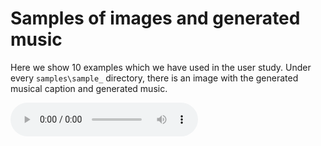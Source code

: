 # Samples of images and generated music
Here we show 10 examples which we have used in the user study. Under every `samples\sample_` directory, there is an image with the generated musical caption and generated music.

<audio controls>
                <source src="samples/sample_2/music.wav" type="audio/mpeg">
</audio>
